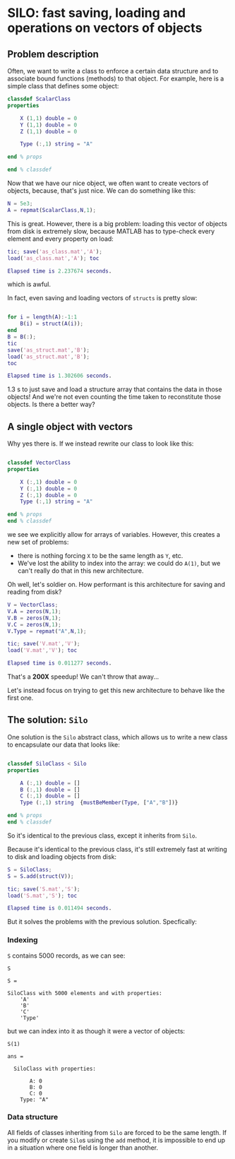 # SILO: fast saving, loading and operations on vectors of objects 

## Problem description

Often, we want to write a class to enforce a certain data structure and to associate bound functions (methods) to that object. For example, here is a simple class that defines some object:

```matlab
classdef ScalarClass
properties

	X (1,1) double = 0
	Y (1,1) double = 0
	Z (1,1) double = 0

	Type (:,1) string = "A"

end % props

end % classdef
```

Now that we have our nice object, we often want to create vectors of objects, because, that's just nice. We can do something like this:

```matlab
N = 5e3;
A = repmat(ScalarClass,N,1);
```

This is great. However, there is a big problem: loading this vector of objects from disk is extremely slow, because MATLAB has to type-check every element and every property on load:

```matlab
tic; save('as_class.mat','A');
load('as_class.mat','A'); toc

Elapsed time is 2.237674 seconds.
```

which is awful. 

In fact, even saving and loading vectors of `structs` is pretty slow:

```matlab

for i = length(A):-1:1
	B(i) = struct(A(i));
end
B = B(:);
tic
save('as_struct.mat','B');
load('as_struct.mat','B'); 
toc

Elapsed time is 1.302606 seconds.
```

1.3 s to just save and load a structure array that contains the data in those objects! And we're not even counting the time taken to reconstitute those objects. Is there a better way? 

## A single object with vectors

Why yes there is. If we instead rewrite our class to look like this:

```matlab

classdef VectorClass
properties

	X (:,1) double = 0
	Y (:,1) double = 0
	Z (:,1) double = 0
	Type (:,1) string = "A"

end % props
end % classdef

```

we see we explicitly allow for arrays of variables. However, this creates a new set of problems:

- there is nothing forcing `X` to be the same length as `Y`, etc.
- We've lost the ability to index into the array: we could do `A(1)`, but we can't really do that in this new architecture. 

Oh well, let's soldier on. How performant is this architecture for saving and reading from disk? 


```matlab
V = VectorClass;
V.A = zeros(N,1);
V.B = zeros(N,1);
V.C = zeros(N,1);
V.Type = repmat("A",N,1);

tic; save('V.mat','V');
load('V.mat','V'); toc

Elapsed time is 0.011277 seconds.
```

That's a **200X** speedup! We can't throw that away...

Let's instead focus on trying to get this new architecture to behave like the first one. 

## The solution: `Silo`

One solution is the `Silo` abstract class, which allows us to write a new class to encapsulate our data that looks like:

```matlab

classdef SiloClass < Silo 
properties

	A (:,1) double = []
	B (:,1) double = []
	C (:,1) double = []
	Type (:,1) string  {mustBeMember(Type, ["A","B"])} 

end % props
end % classdef

```

So it's identical to the previous class, except it inherits from `Silo`. 

Because it's identical to the previous class, it's still extremely fast at writing to disk and loading objects from disk:

```matlab
S = SiloClass;
S = S.add(struct(V));

tic; save('S.mat','S');
load('S.mat','S'); toc

Elapsed time is 0.011494 seconds.

```

But it solves the problems with the previous solution. Specfically:

### Indexing

`S` contains 5000 records, as we can see:

```
S

S = 

SiloClass with 5000 elements and with properties:
    'A'
    'B'
    'C'
    'Type'
```

but we can index into it as though it were a vector of objects:

```
S(1)

ans = 

  SiloClass with properties:

       A: 0
       B: 0
       C: 0
    Type: "A"
```

### Data structure

All fields of classes inheriting from `Silo` are forced to be the same length. If you modify or create `Silo`s using the `add` method, it is impossible to end up in a situation where one field is longer than another. 

